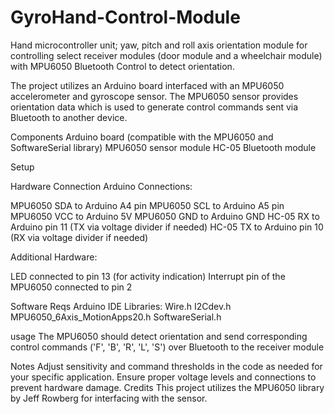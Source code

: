# GyroHand-Control-Module
Hand microcontroller unit; yaw, pitch and roll axis orientation module for controlling select receiver modules (door module and a wheelchair module) with MPU6050 Bluetooth Control to detect orientation.



The project utilizes an Arduino board interfaced with an MPU6050 accelerometer and gyroscope sensor. The MPU6050 sensor provides orientation data which is used to generate control commands sent via Bluetooth to another device.

Components 
Arduino board (compatible with the MPU6050 and SoftwareSerial library)
MPU6050 sensor module
HC-05 Bluetooth module

Setup

Hardware Connection
Arduino Connections:

MPU6050 SDA to Arduino A4 pin
MPU6050 SCL to Arduino A5 pin
MPU6050 VCC to Arduino 5V
MPU6050 GND to Arduino GND
HC-05 RX to Arduino pin 11 (TX via voltage divider if needed)
HC-05 TX to Arduino pin 10 (RX via voltage divider if needed)

Additional Hardware:

LED connected to pin 13 (for activity indication)
Interrupt pin of the MPU6050 connected to pin 2

Software Reqs
Arduino IDE
Libraries:
Wire.h
I2Cdev.h
MPU6050_6Axis_MotionApps20.h
SoftwareSerial.h

usage
The MPU6050 should detect orientation and send corresponding control commands ('F', 'B', 'R', 'L', 'S') over Bluetooth to the receiver module

Notes
Adjust sensitivity and command thresholds in the code as needed for your specific application.
Ensure proper voltage levels and connections to prevent hardware damage.
Credits
This project utilizes the MPU6050 library by Jeff Rowberg for interfacing with the sensor.
